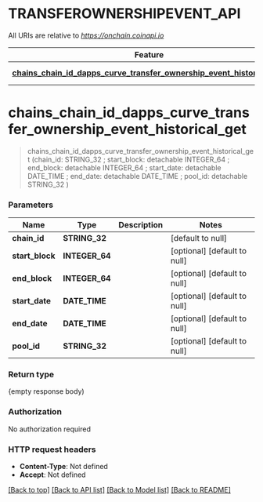# TRANSFEROWNERSHIPEVENT_API

All URIs are relative to *https://onchain.coinapi.io*

Feature | HTTP request | Description
------------- | ------------- | -------------
[**chains_chain_id_dapps_curve_transfer_ownership_event_historical_get**](TRANSFEROWNERSHIPEVENT_API.md#chains_chain_id_dapps_curve_transfer_ownership_event_historical_get) | **Get** /chains/{chain_id}/dapps/curve/transferOwnershipEvent/historical | 


# **chains_chain_id_dapps_curve_transfer_ownership_event_historical_get**
> chains_chain_id_dapps_curve_transfer_ownership_event_historical_get (chain_id: STRING_32 ; start_block:  detachable INTEGER_64 ; end_block:  detachable INTEGER_64 ; start_date:  detachable DATE_TIME ; end_date:  detachable DATE_TIME ; pool_id:  detachable STRING_32 )





### Parameters

Name | Type | Description  | Notes
------------- | ------------- | ------------- | -------------
 **chain_id** | **STRING_32**|  | [default to null]
 **start_block** | **INTEGER_64**|  | [optional] [default to null]
 **end_block** | **INTEGER_64**|  | [optional] [default to null]
 **start_date** | **DATE_TIME**|  | [optional] [default to null]
 **end_date** | **DATE_TIME**|  | [optional] [default to null]
 **pool_id** | **STRING_32**|  | [optional] [default to null]

### Return type

{empty response body)

### Authorization

No authorization required

### HTTP request headers

 - **Content-Type**: Not defined
 - **Accept**: Not defined

[[Back to top]](#) [[Back to API list]](../README.md#documentation-for-api-endpoints) [[Back to Model list]](../README.md#documentation-for-models) [[Back to README]](../README.md)

